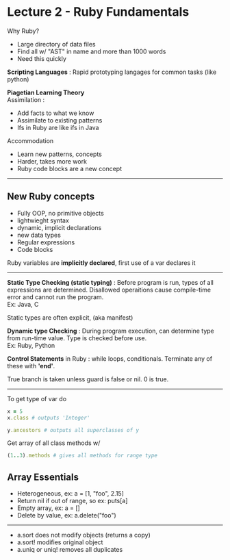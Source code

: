 # Lecture 2 - Ruby Fundamentals
Why Ruby?
- Large directory of data files
- Find all w/ "AST" in name and more than 1000 words
- Need this quickly

**Scripting Languages** : 
Rapid prototyping langages for common tasks (like python)

**Piagetian Learning Theory** \
Assimilation : 
- Add facts to what we know
- Assimilate to existing patterns
- Ifs in Ruby are like ifs in Java

Accommodation
- Learn new patterns, concepts
- Harder, takes more work
- Ruby code blocks are a new concept
---
## **New Ruby concepts**
- Fully OOP, no primitive objects
- lightwieght syntax
- dynamic, implicit declarations
- new data types
- Regular expressions
- Code blocks

Ruby variables are **implicitly declared**, first use of a var declares it

---
**Static Type Checking (static typing)** : 
Before program is run, types of all expressions are determined. Disallowed operaitions cause compile-time error and cannot run the program. \
Ex: Java, C

Static types are often explicit, (aka manifest)

**Dynamic type Checking** : 
During program execution, can determine type from run-time value. Type is checked before use. \
Ex: Ruby, Python

**Control Statements** in Ruby : 
while loops, conditionals. Terminate any of these with **'end'**.

True branch is taken unless guard is false or nil. 0 is true. 

---
To get type of var do 
```Ruby
x = 5
x.class # outputs 'Integer'

y.ancestors # outputs all superclasses of y
```

Get array of all class methods w/
```Ruby
(1..3).methods # gives all methods for range type
```
## **Array Essentials**
- Heterogeneous, ex: a = [1, "foo", 2.15]
- Return nil if out of range, so ex: puts[a]
- Empty array, ex: a = []
- Delete by value, ex: a.delete("foo")
---
- a.sort does not modify objects (returns a copy)
- a.sort! modifies original object
- a.uniq or uniq! removes all duplicates